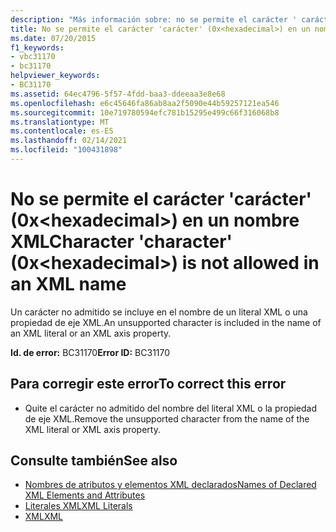 ```yaml
---
description: "Más información sobre: no se permite el carácter ' carácter ' (0x <hexadecimal> ) en un nombre XML"
title: No se permite el carácter 'carácter' (0x<hexadecimal>) en un nombre XML
ms.date: 07/20/2015
f1_keywords:
- vbc31170
- bc31170
helpviewer_keywords:
- BC31170
ms.assetid: 64ec4796-5f57-4fdd-baa3-ddeeaa3e8e68
ms.openlocfilehash: e6c45646fa86ab8aa2f5090e44b59257121ea546
ms.sourcegitcommit: 10e719780594efc781b15295e499c66f316068b8
ms.translationtype: MT
ms.contentlocale: es-ES
ms.lasthandoff: 02/14/2021
ms.locfileid: "100431898"
---
```

# <a name="character-character-0xhexadecimal-is-not-allowed-in-an-xml-name"></a><span data-ttu-id="df5aa-103">No se permite el carácter 'carácter' (0x\<hexadecimal>) en un nombre XML</span><span class="sxs-lookup"><span data-stu-id="df5aa-103">Character 'character' (0x\<hexadecimal>) is not allowed in an XML name</span></span>

<span data-ttu-id="df5aa-104">Un carácter no admitido se incluye en el nombre de un literal XML o una propiedad de eje XML.</span><span class="sxs-lookup"><span data-stu-id="df5aa-104">An unsupported character is included in the name of an XML literal or an XML axis property.</span></span>  
  
 <span data-ttu-id="df5aa-105">**Id. de error:** BC31170</span><span class="sxs-lookup"><span data-stu-id="df5aa-105">**Error ID:** BC31170</span></span>  
  
## <a name="to-correct-this-error"></a><span data-ttu-id="df5aa-106">Para corregir este error</span><span class="sxs-lookup"><span data-stu-id="df5aa-106">To correct this error</span></span>  
  
- <span data-ttu-id="df5aa-107">Quite el carácter no admitido del nombre del literal XML o la propiedad de eje XML.</span><span class="sxs-lookup"><span data-stu-id="df5aa-107">Remove the unsupported character from the name of the XML literal or XML axis property.</span></span>  
  
## <a name="see-also"></a><span data-ttu-id="df5aa-108">Consulte también</span><span class="sxs-lookup"><span data-stu-id="df5aa-108">See also</span></span>

- [<span data-ttu-id="df5aa-109">Nombres de atributos y elementos XML declarados</span><span class="sxs-lookup"><span data-stu-id="df5aa-109">Names of Declared XML Elements and Attributes</span></span>](../programming-guide/language-features/xml/names-of-declared-xml-elements-and-attributes.md)
- [<span data-ttu-id="df5aa-110">Literales XML</span><span class="sxs-lookup"><span data-stu-id="df5aa-110">XML Literals</span></span>](../language-reference/xml-literals/index.md)
- [<span data-ttu-id="df5aa-111">XML</span><span class="sxs-lookup"><span data-stu-id="df5aa-111">XML</span></span>](../programming-guide/language-features/xml/index.md)
